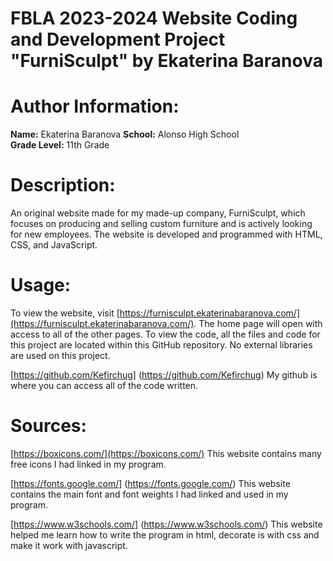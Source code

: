 # FBLA 2023-2024 Website Coding and Development Project "FurniSculpt" by Ekaterina Baranova

# Author Information:
**Name:** Ekaterina Baranova 
**School:** Alonso High School  
**Grade Level:** 11th Grade  

# Description:
An original website made for my made-up company, FurniSculpt, which focuses on producing and selling custom furniture and is actively looking for new employees. 
The website is developed and programmed with HTML, CSS, and JavaScript.

# Usage:
To view the website, visit [https://furnisculpt.ekaterinabaranova.com/](https://furnisculpt.ekaterinabaranova.com/). The home page will open with access to all of the other pages. To view the code, all the files and code for this project are located within this GitHub repository. No external libraries are used on this project.

[https://github.com/Kefirchug] (https://github.com/Kefirchug)
My github is where you can access all of the code written.

# Sources:
[https://boxicons.com/](https://boxicons.com/)
This website contains many free icons I had linked in my program.

[https://fonts.google.com/] (https://fonts.google.com/)
This website contains the main font and font weights I had linked and used in my program.

[https://www.w3schools.com/] (https://www.w3schools.com/)
This website helped me learn how to write the program in html, decorate is with css and make it work with javascript.